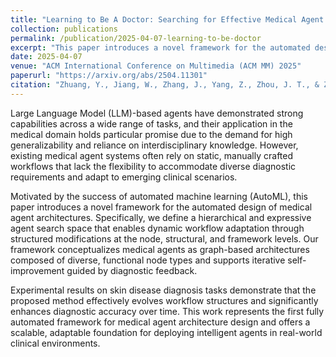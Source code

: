 ```yaml
---
title: "Learning to Be A Doctor: Searching for Effective Medical Agent Architectures"
collection: publications
permalink: /publication/2025-04-07-learning-to-be-doctor
excerpt: "This paper introduces a novel framework for the automated design of medical agent architectures, defining a hierarchical and expressive agent search space that enables dynamic workflow adaptation through structured modifications at multiple levels."
date: 2025-04-07
venue: "ACM International Conference on Multimedia (ACM MM) 2025"
paperurl: "https://arxiv.org/abs/2504.11301"
citation: "Zhuang, Y., Jiang, W., Zhang, J., Yang, Z., Zhou, J. T., & Zhang, C. (2025). Learning to Be A Doctor: Searching for Effective Medical Agent Architectures. In Proceedings of ACM International Conference on Multimedia (ACM MM) 2025."
---
```


Large Language Model (LLM)-based agents have demonstrated strong capabilities across a wide range of tasks, and their application in the medical domain holds particular promise due to the demand for high generalizability and reliance on interdisciplinary knowledge. However, existing medical agent systems often rely on static, manually crafted workflows that lack the flexibility to accommodate diverse diagnostic requirements and adapt to emerging clinical scenarios.

Motivated by the success of automated machine learning (AutoML), this paper introduces a novel framework for the automated design of medical agent architectures. Specifically, we define a hierarchical and expressive agent search space that enables dynamic workflow adaptation through structured modifications at the node, structural, and framework levels. Our framework conceptualizes medical agents as graph-based architectures composed of diverse, functional node types and supports iterative self-improvement guided by diagnostic feedback.

Experimental results on skin disease diagnosis tasks demonstrate that the proposed method effectively evolves workflow structures and significantly enhances diagnostic accuracy over time. This work represents the first fully automated framework for medical agent architecture design and offers a scalable, adaptable foundation for deploying intelligent agents in real-world clinical environments.
